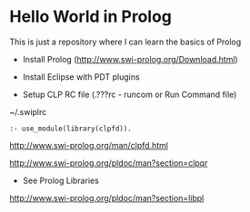 # Hello World in Prolog

This is just a repository where I can learn the basics of Prolog


* Install Prolog (http://www.swi-prolog.org/Download.html)


* Install Eclipse with PDT plugins


* Setup CLP RC file  (.???rc - runcom or Run Command file)

~/.swiplrc

```
:- use_module(library(clpfd)).
```


http://www.swi-prolog.org/man/clpfd.html

http://www.swi-prolog.org/pldoc/man?section=clpqr



* See Prolog Libraries

http://www.swi-prolog.org/pldoc/man?section=libpl
